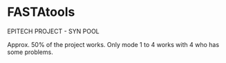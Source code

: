 # FASTAtools
EPITECH PROJECT - SYN POOL


Approx. 50% of the project works.
Only mode 1 to 4 works with 4 who has some problems.
